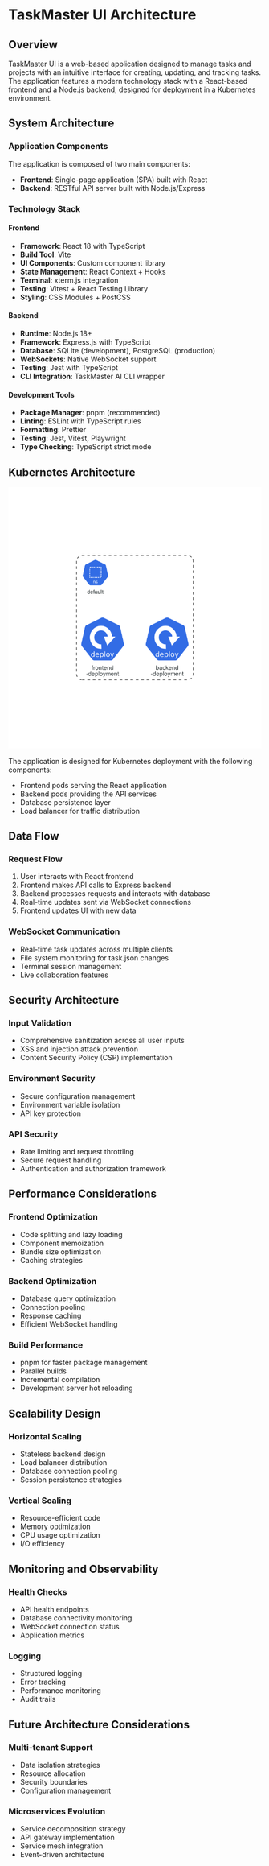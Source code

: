 # TaskMaster UI Architecture

## Overview

TaskMaster UI is a web-based application designed to manage tasks and projects with an intuitive interface for creating, updating, and tracking tasks. The application features a modern technology stack with a React-based frontend and a Node.js backend, designed for deployment in a Kubernetes environment.

## System Architecture

### Application Components

The application is composed of two main components:
- **Frontend**: Single-page application (SPA) built with React
- **Backend**: RESTful API server built with Node.js/Express

### Technology Stack

#### Frontend
- **Framework**: React 18 with TypeScript
- **Build Tool**: Vite
- **UI Components**: Custom component library  
- **State Management**: React Context + Hooks
- **Terminal**: xterm.js integration
- **Testing**: Vitest + React Testing Library
- **Styling**: CSS Modules + PostCSS

#### Backend
- **Runtime**: Node.js 18+
- **Framework**: Express.js with TypeScript
- **Database**: SQLite (development), PostgreSQL (production)
- **WebSockets**: Native WebSocket support
- **Testing**: Jest with TypeScript
- **CLI Integration**: TaskMaster AI CLI wrapper

#### Development Tools
- **Package Manager**: pnpm (recommended)
- **Linting**: ESLint with TypeScript rules
- **Formatting**: Prettier
- **Testing**: Jest, Vitest, Playwright
- **Type Checking**: TypeScript strict mode

## Kubernetes Architecture

![Kubernetes Architecture](../diagrams/kubernetes-diagram.png)

The application is designed for Kubernetes deployment with the following components:
- Frontend pods serving the React application
- Backend pods providing the API services
- Database persistence layer
- Load balancer for traffic distribution

## Data Flow

### Request Flow
1. User interacts with React frontend
2. Frontend makes API calls to Express backend
3. Backend processes requests and interacts with database
4. Real-time updates sent via WebSocket connections
5. Frontend updates UI with new data

### WebSocket Communication
- Real-time task updates across multiple clients
- File system monitoring for task.json changes
- Terminal session management
- Live collaboration features

## Security Architecture

### Input Validation
- Comprehensive sanitization across all user inputs
- XSS and injection attack prevention
- Content Security Policy (CSP) implementation

### Environment Security
- Secure configuration management
- Environment variable isolation
- API key protection

### API Security
- Rate limiting and request throttling
- Secure request handling
- Authentication and authorization framework

## Performance Considerations

### Frontend Optimization
- Code splitting and lazy loading
- Component memoization
- Bundle size optimization
- Caching strategies

### Backend Optimization
- Database query optimization
- Connection pooling
- Response caching
- Efficient WebSocket handling

### Build Performance
- pnpm for faster package management
- Parallel builds
- Incremental compilation
- Development server hot reloading

## Scalability Design

### Horizontal Scaling
- Stateless backend design
- Load balancer distribution
- Database connection pooling
- Session persistence strategies

### Vertical Scaling
- Resource-efficient code
- Memory optimization
- CPU usage optimization
- I/O efficiency

## Monitoring and Observability

### Health Checks
- API health endpoints
- Database connectivity monitoring
- WebSocket connection status
- Application metrics

### Logging
- Structured logging
- Error tracking
- Performance monitoring
- Audit trails

## Future Architecture Considerations

### Multi-tenant Support
- Data isolation strategies
- Resource allocation
- Security boundaries
- Configuration management

### Microservices Evolution
- Service decomposition strategy
- API gateway implementation
- Service mesh integration
- Event-driven architecture